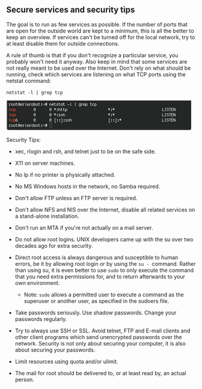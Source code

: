 ## Secure services and security tips
The goal is to run as few services as possible. If the number of ports that are open for the outside world are kept to a minimum, this is all the better to keep an overview. If services can't be turned off for the local network, try to at least disable them for outside connections.

A rule of thumb is that if you don't recognize a particular service, you probably won't need it anyway. Also keep in mind that some services are not really meant to be used over the Internet. Don't rely on what should be running, check which services are listening on what TCP ports using the netstat command:

```
netstat -l | grep tcp
```
![security](img9/sec.jpg)

Security Tips:

- xec, rlogin and rsh, and telnet just to be on the safe side.

- X11 on server machines.

- No lp if no printer is physically attached.

- No MS Windows hosts in the network, no Samba required.

- Don't allow FTP unless an FTP server is required.

- Don't allow NFS and NIS over the Internet, disable all related services on a stand-alone installation.

- Don't run an MTA if you're not actually on a mail server.

- Do not allow root logins. UNIX developers came up with the su over two decades ago for extra security.

- Direct root access is always dangerous and susceptible to human errors, be it by allowing root login or by using the `su - `command. Rather than using su, it is even better to use `sudo` to only execute the command that you need extra permissions for, and to return afterwards to your own environment.

    + Note: `sudo` allows a permitted user to execute a command as the superuser or another user, as specified in the sudoers file.

- Take passwords seriously. Use shadow passwords. Change your passwords regularly.

- Try to always use SSH or SSL. Avoid telnet, FTP and E-mail clients and other client programs which send unencrypted passwords over the network. Security is not only about securing your computer, it is also about securing your passwords.

- Limit resources using quota and/or ulimit.

- The mail for root should be delivered to, or at least read by, an actual person.

